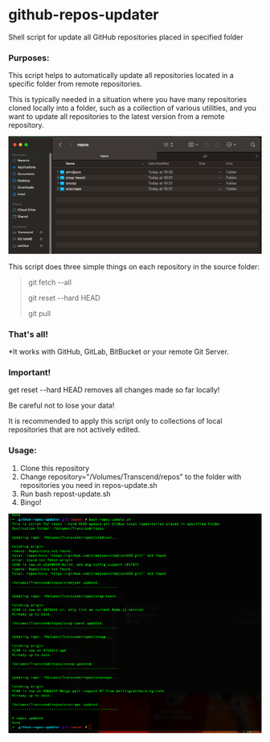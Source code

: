 # github-repos-updater

Shell script for update all GitHub repositories placed in specified folder

### Purposes:

This script helps to automatically update all repositories located in a specific folder from remote repositories.

This is typically needed in a situation where you have many repositories cloned locally into a folder, such as a collection of various utilities, and you want to update all repositories to the latest version from a remote repository.

![alt text](./repos.png "Repos List in Finder")

This script does three simple things on each repository in the source folder:

> git fetch --all
> 
> git reset --hard HEAD
> 
> git pull

### That's all!

*It works with GitHub, GitLab, BitBucket or your remote Git Server.

### Important!

get reset --hard HEAD removes all changes made so far locally! 

Be careful not to lose your data!

It is recommended to apply this script only to collections of local repositories that are not actively edited.

### Usage:

1. Clone this repository
2. Change repository="/Volumes/Transcend/repos" to the folder with repositories you need in repos-update.sh
3. Run bash repost-update.sh
4. Bingo!

![alt text](./terminal.png "Terminal")